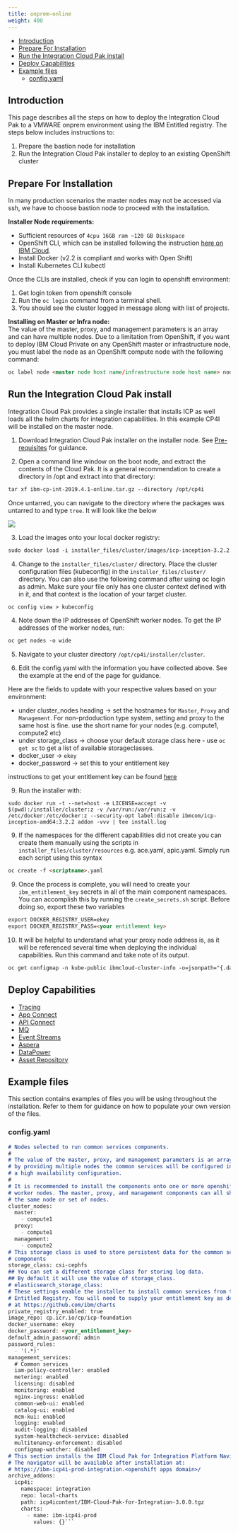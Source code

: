 ```yaml
---
title: onprem-online
weight: 400
---
```


- [Introduction](#introduction)
- [Prepare For Installation](#prepare-for-installation)
- [Run the Integration Cloud Pak install](#run-the-integration-cloud-pak-install)
- [Deploy Capabilities](#deploy-capabilities)
- [Example files](#example-files)
  - [config.yaml](#configyaml)

## Introduction

This page describes all the steps on how to deploy the Integration Cloud Pak to a VMWARE onprem environment using the IBM Entitled registry. The steps below includes instructions to:
1. Prepare the bastion node for installation
2. Run the Integration Cloud Pak installer to deploy to an existing OpenShift cluster


## Prepare For Installation

In many production scenarios the master nodes may not be accessed via ssh, we have to choose bastion node to proceed with the installation. 

**Installer Node requirements:**  
- Sufficient resources of `4cpu 16GB ram ~120 GB Diskspace`
- OpenShift CLI, which can be installed following the instruction [here on IBM Cloud](https://cloud.ibm.com/docs/openshift?topic=openshift-openshift-cli).
- Install Docker (v2.2 is compliant and works with Open Shift)
- Install Kubernetes CLI kubectl 

Once the CLIs are installed, check if you can login to openshift environment:

  1. Get login token from openshift console
  2. Run the `oc login` command from a terminal shell.
  3. You should see the cluster logged in message along with list of projects.
  
**Installing on Master or Infra node:**  
The value of the master, proxy, and management parameters is an array and can have multiple nodes. Due to a limitation from OpenShift, if you want to deploy IBM Cloud Private on any OpenShift master or infrastructure node, you must label the node as an OpenShift compute node with the following command:  
```md
oc label node <master node host name/infrastructure node host name> node-role.kubernetes.io/compute=true
```

## Run the Integration Cloud Pak install

Integration Cloud Pak provides a single installer that installs ICP as well loads all the helm charts for integration capabilities. In this example CP4I will be installed on the master node.

1. Download Integration Cloud Pak installer on the installer node. See [Pre-requisites](../pre-reqs) for guidance.
     
2. Open a command line window on the boot node, and extract the contents of the Cloud Pak. It is a general recommendation to create a directory in /opt and extract into that directory:  
``` md 
tar xf ibm-cp-int-2019.4.1-online.tar.gz --directory /opt/cp4i
```

Once untarred, you can navigate to the directory where the packages was untarred to and type `tree`.  It will look like the below

![]({site.github.url}/_content/integration/1.untar-cp4i.png)

3. Load the images onto your local docker registry:
``` md
sudo docker load -i installer_files/cluster/images/icp-inception-3.2.2.tgz
```

4. Change to the `installer_files/cluster/` directory. Place the cluster configuration files (kubeconfig) in the `installer_files/cluster/` directory. You can also use the following command after using oc login as admin.  Make sure your file only has one cluster context defined with in it, and that context is the location of your target cluster.
``` md
oc config view > kubeconfig
```

4. Note down the IP addresses of OpenShift worker nodes. To get the IP addresses of the worker nodes, run:
``` md
oc get nodes -o wide
```  

5. Navigate to your cluster directory `/opt/cp4i/installer/cluster`.  
   
6. Edit the config.yaml with the information you have collected above. See the example at the end of the page for guidance.

Here are the fields to update with your respective values based on your environment:

- under cluster_nodes heading -> set the hostnames for `Master`, `Proxy` and `Management`.  For non-prdoduction type system, setting and proxy to the same host is fine.  use the short name for your nodes (e.g. compute1, compute2 etc)
- under storage_class -> choose your default storage class here - use `oc get sc` to get a list of available storageclasses.
- docker_user -> `ekey`
- docker_password -> set this to your entitlement key

instructions to get your entitlement key can be found [here](https://github.ibm.com/CloudPakOpenContent/cloudpak-entitlement) 

9. Run the installer with:
  ``` 
  sudo docker run -t --net=host -e LICENSE=accept -v $(pwd):/installer/cluster:z -v /var/run:/var/run:z -v /etc/docker:/etc/docker:z --security-opt label:disable ibmcom/icp-inception-amd64:3.2.2 addon -vvv | tee install.log
  ```
9. If the namespaces for the different capabilities did not create you can create them manually using the scripts in `installer_files/cluster/resources` e.g. ace.yaml, apic.yaml.  Simply run each script using this syntax
``` md
oc create -f <scriptname>.yaml
```

9. Once the process is complete, you will need to create your `ibm_entitlement_key` secrets in all of the main component namespaces.  You can accomplish this by running the `create_secrets.sh` script. Before doing so, export these two variables
``` md
export DOCKER_REGISTRY_USER=ekey
export DOCKER_REGISTRY_PASS=<your entitlement key>
```
10. It will be helpful to understand what your proxy node address is, as it will be referenced several time when deploying the individual capabilities.  Run this command and take note of its output.
``` md
oc get configmap -n kube-public ibmcloud-cluster-info -o=jsonpath="{.data.proxy_address}"`
```

## Deploy Capabilities

-  [Tracing](../deploy-tracing)
-  [App Connect](../deploy-integration)
-  [API Connect](../deploy-api-mgmt)
-  [MQ](../deploy-queue-manager)
-  [Event Streams](../deploy-eventstreams)
-  [Aspera](../deploy-fast-file-transfer)
-  [DataPower](../deploy-secure-gateway)
-  [Asset Repository](../deploy-asset-repo)

## Example files

This section contains examples of files you will be using throughout the installation. Refer to them for guidance on how to populate your own version of the files.


### config.yaml

``` md
# Nodes selected to run common services components.
#
# The value of the master, proxy, and management parameters is an array,
# by providing multiple nodes the common services will be configured in
# a high availability configuration.
#
# It is recommended to install the components onto one or more openshift
# worker nodes. The master, proxy, and management components can all share
# the same node or set of nodes.
cluster_nodes:
  master:
    - compute1
  proxy:
    - compute1
  management:
    - compute2
# This storage class is used to store persistent data for the common services
# components
storage_class: csi-cephfs
## You can set a different storage class for storing log data.
## By default it will use the value of storage_class.
# elasticsearch_storage_class:
# These settings enable the installer to install common services from the IBM
# Entitled Registry. You will need to supply your entitlement key as described
# at https://github.com/ibm/charts
private_registry_enabled: true
image_repo: cp.icr.io/cp/icp-foundation
docker_username: ekey
docker_password: <your_entitlement_key>
default_admin_password: admin
password_rules:
  - '(.*)'
management_services:
  # Common services
  iam-policy-controller: enabled
  metering: enabled
  licensing: disabled
  monitoring: enabled
  nginx-ingress: enabled
  common-web-ui: enabled
  catalog-ui: enabled
  mcm-kui: enabled
  logging: enabled
  audit-logging: disabled
  system-healthcheck-service: disabled
  multitenancy-enforcement: disabled
  configmap-watcher: disabled
# This section installs the IBM Cloud Pak for Integration Platform Navigator.
# The navigator will be available after installation at:
# https://ibm-icp4i-prod-integration.<openshift apps domain>/
archive_addons:
  icp4i:
    namespace: integration
    repo: local-charts
    path: icp4icontent/IBM-Cloud-Pak-for-Integration-3.0.0.tgz
    charts:
      - name: ibm-icp4i-prod
        values: {}```
